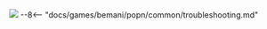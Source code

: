 <img class="header-logo" src="/img/bemani/popn/kaimei_riddles/logo.webp">
--8<-- "docs/games/bemani/popn/common/troubleshooting.md"